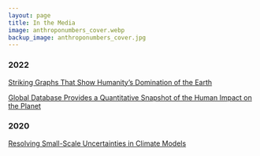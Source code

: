 ```yaml
---
layout: page
title: In the Media
image: anthroponumbers_cover.webp
backup_image: anthroponumbers_cover.jpg
---
```


### 2022

[Striking Graphs That Show Humanity’s Domination of the Earth](https://www.wired.com/story/striking-graphs-that-show-humanitys-domination-of-the-earth/)

[Global Database Provides a Quantitative Snapshot of the Human Impact on the Planet](https://www.caltech.edu/about/news/the-human-impact-on-the-environment)

### 2020

[Resolving Small-Scale Uncertainties in Climate Models](https://clima.caltech.edu/2020/12/04/resolving-small-scale-uncertainties-in-climate-models/)
